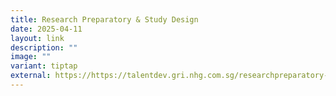 ```yaml
---
title: Research Preparatory & Study Design
date: 2025-04-11
layout: link
description: ""
image: ""
variant: tiptap
external: https://https://talentdev.gri.nhg.com.sg/researchpreparatory-seminar/
---
```

